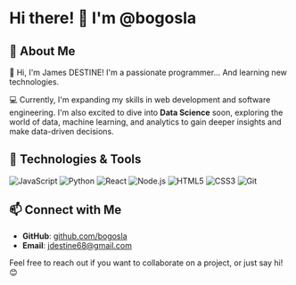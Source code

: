 # Hi there! 👋 I'm @bogosla

## 🚀 About Me
👋 Hi, I'm James DESTINE! I'm a passionate programmer... And learning new technologies.

💻 Currently, I'm expanding my skills in web development and software engineering. 
I'm also excited to dive into **Data Science** soon, exploring the world of data, machine learning, and analytics to gain deeper insights and make data-driven decisions.


## 🔧 Technologies & Tools

![JavaScript](https://img.shields.io/badge/-JavaScript-F7DF1E?style=flat-square&logo=javascript) 
![Python](https://img.shields.io/badge/-Python-3776AB?style=flat-square&logo=python) 
![React](https://img.shields.io/badge/-React-61DAFB?style=flat-square&logo=react) 
![Node.js](https://img.shields.io/badge/-Node.js-339933?style=flat-square&logo=node.js) 
![HTML5](https://img.shields.io/badge/-HTML5-E34F26?style=flat-square&logo=html5) 
![CSS3](https://img.shields.io/badge/-CSS3-1572B6?style=flat-square&logo=css3) 
![Git](https://img.shields.io/badge/-Git-F05032?style=flat-square&logo=git)


## 📫 Connect with Me
- **GitHub**: [github.com/bogosla](https://github.com/bogosla)  
- **Email**: [jdestine68@gmail.com](mailto:jdestine68@google.com)  

Feel free to reach out if you want to collaborate on a project, or just say hi! 😊
